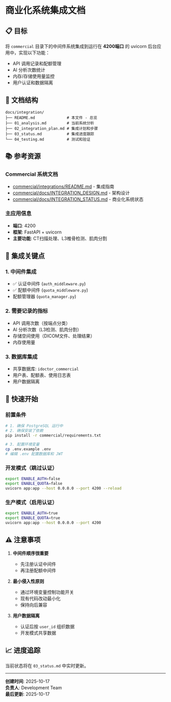 # 商业化系统集成文档

## 📋 目标

将 `commercial` 目录下的中间件系统集成到运行在 **4200端口** 的 uvicorn 后台应用中，实现以下功能：
- API 调用记录和配额管理
- AI 分析次数统计
- 内存/存储使用量监控
- 用户认证和数据隔离

## 📁 文档结构

```
docs/integration/
├── README.md              # 本文件 - 总览
├── 01_analysis.md         # 当前系统分析
├── 02_integration_plan.md # 集成计划和步骤
├── 03_status.md           # 集成进度跟踪
└── 04_testing.md          # 测试和验证
```

## 📚 参考资源

### Commercial 系统文档
- [commercial/integrations/README.md](../../commercial/integrations/README.md) - 集成指南
- [commercial/docs/INTEGRATION_DESIGN.md](../../commercial/docs/INTEGRATION_DESIGN.md) - 架构设计
- [commercial/docs/INTEGRATION_STATUS.md](../../commercial/docs/INTEGRATION_STATUS.md) - 商业化系统状态

### 主应用信息
- **端口**: 4200
- **框架**: FastAPI + uvicorn
- **主要功能**: CT扫描处理、L3椎骨检测、肌肉分割

## 🎯 集成关键点

### 1. 中间件集成
- ✅ 认证中间件 (`auth_middleware.py`)
- ✅ 配额中间件 (`quota_middleware.py`)
- 配额管理器 (`quota_manager.py`)

### 2. 需要记录的指标
- API 调用次数（按端点分类）
- AI 分析次数（L3检测、肌肉分割）
- 存储空间使用（DICOM文件、处理结果）
- 内存使用量

### 3. 数据库集成
- 共享数据库: `idoctor_commercial`
- 用户表、配额表、使用日志表
- 用户数据隔离

## 🚀 快速开始

### 前置条件
```bash
# 1. 确保 PostgreSQL 运行中
# 2. 确保安装了依赖
pip install -r commercial/requirements.txt

# 3. 配置环境变量
cp .env.example .env
# 编辑 .env 配置数据库和 JWT
```

### 开发模式（跳过认证）
```bash
export ENABLE_AUTH=false
export ENABLE_QUOTA=false
uvicorn app:app --host 0.0.0.0 --port 4200 --reload
```

### 生产模式（启用认证）
```bash
export ENABLE_AUTH=true
export ENABLE_QUOTA=true
uvicorn app:app --host 0.0.0.0 --port 4200
```

## ⚠️ 注意事项

1. **中间件顺序很重要**
   - 先注册认证中间件
   - 再注册配额中间件

2. **最小侵入性原则**
   - 通过环境变量控制功能开关
   - 现有代码改动最小化
   - 保持向后兼容

3. **用户数据隔离**
   - 认证后按 `user_id` 组织数据
   - 开发模式共享数据

## 📈 进度追踪

当前状态将在 `03_status.md` 中实时更新。

---

**创建时间**: 2025-10-17  
**负责人**: Development Team  
**最后更新**: 2025-10-17
